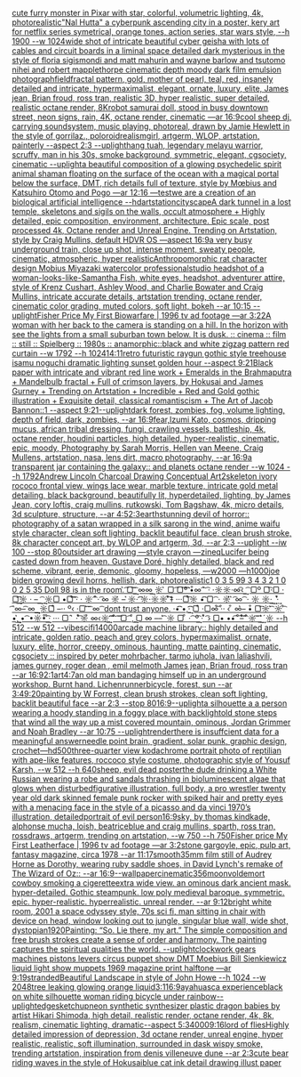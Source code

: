 [cute furry monster in Pixar with star, colorful, volumetric lighting, 4k, photorealistic](https://www.ebank.nz/aiartgenerator?category=cute%2520furry%2520monster%2520in%2520Pixar%2520with%2520star%2C%2520colorful%2C%2520volumetric%2520lighting%2C%25204k%2C%2520photorealistic)["Nal Hutta" a cyberpunk ascending city in a poster, kery art for netflix series symetrical, orange tones, action series, star wars style, --h 1900 --w 1024](https://www.ebank.nz/aiartgenerator?category=%22Nal%2520Hutta%22%2520a%2520cyberpunk%2520ascending%2520city%2520in%2520a%2520poster%2C%2520kery%2520art%2520for%2520netflix%2520series%2520symetrical%2C%2520orange%2520tones%2C%2520action%2520series%2C%2520star%2520wars%2520style%2C%2520--h%25201900%2520--w%25201024)[wide shot of intricate beautiful cyber geisha with lots of cables and circuit boards in a liminal space detailed dark mysterious in the style of floria sigismondi and matt mahurin and wayne barlow and tsutomo nihei and robert mapplethorpe cinematic depth moody dark film emulsion photograph](https://www.ebank.nz/aiartgenerator?category=wide%2520shot%2520of%2520intricate%2520beautiful%2520cyber%2520geisha%2520with%2520lots%2520of%2520cables%2520and%2520circuit%2520boards%2520in%2520a%2520liminal%2520space%2520detailed%2520dark%2520mysterious%2520in%2520the%2520style%2520of%2520floria%2520sigismondi%2520and%2520matt%2520mahurin%2520and%2520wayne%2520barlow%2520and%2520tsutomo%2520nihei%2520and%2520robert%2520mapplethorpe%2520cinematic%2520depth%2520moody%2520dark%2520film%2520emulsion%2520photograph)[field](https://www.ebank.nz/aiartgenerator?category=field)[fractal pattern, gold, mother of pearl, teal, red, insanely detailed and intricate, hypermaximalist, elegant, ornate, luxury, elite, James jean, Brian froud, ross tran, realistic 3D, hyper realistic, super detailed, realistic octane render, 8K](https://www.ebank.nz/aiartgenerator?category=fractal%2520pattern%2C%2520gold%2C%2520mother%2520of%2520pearl%2C%2520teal%2C%2520red%2C%2520insanely%2520detailed%2520and%2520intricate%2C%2520hypermaximalist%2C%2520elegant%2C%2520ornate%2C%2520luxury%2C%2520elite%2C%2520James%2520jean%2C%2520Brian%2520froud%2C%2520ross%2520tran%2C%2520realistic%25203D%2C%2520hyper%2520realistic%2C%2520super%2520detailed%2C%2520realistic%2520octane%2520render%2C%25208K)[robot samurai doll, stood in busy downtown street, neon signs, rain, 4K, octane render, cinematic —ar 16:9](https://www.ebank.nz/aiartgenerator?category=robot%2520samurai%2520doll%2C%2520stood%2520in%2520busy%2520downtown%2520street%2C%2520neon%2520signs%2C%2520rain%2C%25204K%2C%2520octane%2520render%2C%2520cinematic%2520%E2%80%94ar%252016%3A9)[cool  sheep dj, carrying soundsystem, music playing, photoreal, drawn by Jamie Hewlett in the style of gorrilaz., poloroid](https://www.ebank.nz/aiartgenerator?category=cool%2520%2520sheep%2520dj%2C%2520carrying%2520soundsystem%2C%2520music%2520playing%2C%2520photoreal%2C%2520drawn%2520by%2520Jamie%2520Hewlett%2520in%2520the%2520style%2520of%2520gorrilaz.%2C%2520poloroid)[realism](https://www.ebank.nz/aiartgenerator?category=realism)[girl, artgerm, WLOP, artstation, painterly --aspect 2:3 --uplight](https://www.ebank.nz/aiartgenerator?category=girl%2C%2520artgerm%2C%2520WLOP%2C%2520artstation%2C%2520painterly%2520--aspect%25202%3A3%2520--uplight)[hang tuah, legendary melayu warrior, scruffy, man in his 30s, smoke background, symmetric, elegant, cgsociety, cinematic --uplight](https://www.ebank.nz/aiartgenerator?category=hang%2520tuah%2C%2520legendary%2520melayu%2520warrior%2C%2520scruffy%2C%2520man%2520in%2520his%252030s%2C%2520smoke%2520background%2C%2520symmetric%2C%2520elegant%2C%2520cgsociety%2C%2520cinematic%2520--uplight)[a beautiful composition of a glowing psychedelic spirit animal shaman floating on the surface of the ocean with a magical portal below the surface, DMT,  rich details full of texture, style by Mœbius and Katsuhiro Otomo and Pogo —ar 12:16 —test](https://www.ebank.nz/aiartgenerator?category=a%2520beautiful%2520composition%2520of%2520a%2520glowing%2520psychedelic%2520spirit%2520animal%2520shaman%2520floating%2520on%2520the%2520surface%2520of%2520the%2520ocean%2520with%2520a%2520magical%2520portal%2520below%2520the%2520surface%2C%2520DMT%2C%2520%2520rich%2520details%2520full%2520of%2520texture%2C%2520style%2520by%2520M%C5%93bius%2520and%2520Katsuhiro%2520Otomo%2520and%2520Pogo%2520%E2%80%94ar%252012%3A16%2520%E2%80%94test)[we are a creation of an biological artificial intelligence --hd](https://www.ebank.nz/aiartgenerator?category=we%2520are%2520a%2520creation%2520of%2520an%2520biological%2520artificial%2520intelligence%2520--hd)[artstation](https://www.ebank.nz/aiartgenerator?category=artstation)[cityscape](https://www.ebank.nz/aiartgenerator?category=cityscape)[A dark tunnel in a lost temple, skeletons and sigils on the walls, occult atmosphere + Highly detailed, epic composition, environment, architecture. Epic scale, post processed 4k, Octane render and Unreal Engine. Trending on Artstation, style by Craig Mullins, default HD](https://www.ebank.nz/aiartgenerator?category=A%2520dark%2520tunnel%2520in%2520a%2520lost%2520temple%2C%2520skeletons%2520and%2520sigils%2520on%2520the%2520walls%2C%2520occult%2520atmosphere%2520%2B%2520Highly%2520detailed%2C%2520epic%2520composition%2C%2520environment%2C%2520architecture.%2520Epic%2520scale%2C%2520post%2520processed%25204k%2C%2520Octane%2520render%2520and%2520Unreal%2520Engine.%2520Trending%2520on%2520Artstation%2C%2520style%2520by%2520Craig%2520Mullins%2C%2520default%2520HD)[VR OS —aspect 16:9](https://www.ebank.nz/aiartgenerator?category=VR%2520OS%2520%E2%80%94aspect%252016%3A9)[a very busy underground train, close up shot, intense moment, sweaty people, cinematic, atmospheric, hyper realistic](https://www.ebank.nz/aiartgenerator?category=a%2520very%2520busy%2520underground%2520train%2C%2520close%2520up%2520shot%2C%2520intense%2520moment%2C%2520sweaty%2520people%2C%2520cinematic%2C%2520atmospheric%2C%2520hyper%2520realistic)[Anthropomorphic rat character design Mobius Miyazaki watercolor professional](https://www.ebank.nz/aiartgenerator?category=Anthropomorphic%2520rat%2520character%2520design%2520Mobius%2520Miyazaki%2520watercolor%2520professional)[studio headshot of a woman-looks-like-Samantha Fish, white eyes, headshot, adventurer attire, style of Krenz Cushart, Ashley Wood, and Charlie Bowater and Craig Mullins, intricate accurate details, artstation trending, octane render, cinematic color grading, muted colors, soft light, bokeh --ar 10:15 --uplight](https://www.ebank.nz/aiartgenerator?category=studio%2520headshot%2520of%2520a%2520woman-looks-like-Samantha%2520Fish%2C%2520white%2520eyes%2C%2520headshot%2C%2520adventurer%2520attire%2C%2520style%2520of%2520Krenz%2520Cushart%2C%2520Ashley%2520Wood%2C%2520and%2520Charlie%2520Bowater%2520and%2520Craig%2520Mullins%2C%2520intricate%2520accurate%2520details%2C%2520artstation%2520trending%2C%2520octane%2520render%2C%2520cinematic%2520color%2520grading%2C%2520muted%2520colors%2C%2520soft%2520light%2C%2520bokeh%2520--ar%252010%3A15%2520--uplight)[Fisher Price My First Biowarfare | 1996 tv ad footage —ar 3:2](https://www.ebank.nz/aiartgenerator?category=Fisher%2520Price%2520My%2520First%2520Biowarfare%2520%7C%25201996%2520tv%2520ad%2520footage%2520%E2%80%94ar%25203%3A2)[2](https://www.ebank.nz/aiartgenerator?category=2)[A woman with her back to the camera is standing on a hill. In the horizon with see the lights from a small suburban town below. It is dusk. :: cinema :: film :: still :: Spielberg :: 1980s :: anamorphic::](https://www.ebank.nz/aiartgenerator?category=A%2520woman%2520with%2520her%2520back%2520to%2520the%2520camera%2520is%2520standing%2520on%2520a%2520hill.%2520In%2520the%2520horizon%2520with%2520see%2520the%2520lights%2520from%2520a%2520small%2520suburban%2520town%2520below.%2520It%2520is%2520dusk.%2520%3A%3A%2520cinema%2520%3A%3A%2520film%2520%3A%3A%2520still%2520%3A%3A%2520Spielberg%2520%3A%3A%25201980s%2520%3A%3A%2520anamorphic%3A%3A)[black and white zigzag pattern red curtain --w 1792 --h 1024](https://www.ebank.nz/aiartgenerator?category=black%2520and%2520white%2520zigzag%2520pattern%2520red%2520curtain%2520--w%25201792%2520--h%25201024)[14:11](https://www.ebank.nz/aiartgenerator?category=14%3A11)[retro futuristic raygun gothic style treehouse isamu noguchi dramatic lighting sunset golden hour --aspect 9:21](https://www.ebank.nz/aiartgenerator?category=retro%2520futuristic%2520raygun%2520gothic%2520style%2520treehouse%2520isamu%2520noguchi%2520dramatic%2520lighting%2520sunset%2520golden%2520hour%2520--aspect%25209%3A21)[Black paper with intricate and vibrant red line work + Emeralds in the Brahmaputra + Mandelbulb fractal + Full of crimson layers, by Hokusai and James Gurney + Trending on Artstation + Incredible + Red and Gold gothic illustration + Exquisite detail, classical romantiscism + The Art of Jacob Bannon::1 --aspect 9:21](https://www.ebank.nz/aiartgenerator?category=Black%2520paper%2520with%2520intricate%2520and%2520vibrant%2520red%2520line%2520work%2520%2B%2520Emeralds%2520in%2520the%2520Brahmaputra%2520%2B%2520Mandelbulb%2520fractal%2520%2B%2520Full%2520of%2520crimson%2520layers%2C%2520by%2520Hokusai%2520and%2520James%2520Gurney%2520%2B%2520Trending%2520on%2520Artstation%2520%2B%2520Incredible%2520%2B%2520Red%2520and%2520Gold%2520gothic%2520illustration%2520%2B%2520Exquisite%2520detail%2C%2520classical%2520romantiscism%2520%2B%2520The%2520Art%2520of%2520Jacob%2520Bannon%3A%3A1%2520--aspect%25209%3A21)[--uplight](https://www.ebank.nz/aiartgenerator?category=--uplight)[dark forest, zombies, fog, volume lighting, depth of field, dark, zombies,  --ar 16:9](https://www.ebank.nz/aiartgenerator?category=dark%2520forest%2C%2520zombies%2C%2520fog%2C%2520volume%2520lighting%2C%2520depth%2520of%2520field%2C%2520dark%2C%2520zombies%2C%2520%2520--ar%252016%3A9)[fear,](https://www.ebank.nz/aiartgenerator?category=fear%2C)[Izumi Kato, cosmos, dripping mucus, african tribal dressing, fungi, crawling vessels, battleship, 4k, octane render, houdini particles, high detailed, hyper-realistic, cinematic, epic, moody, Photography by Sarah Morris, Hellen van Meene, Craig Mullens, artstation, nasa, lens dirt, macro photography, --ar 16:9](https://www.ebank.nz/aiartgenerator?category=Izumi%2520Kato%2C%2520cosmos%2C%2520dripping%2520mucus%2C%2520african%2520tribal%2520dressing%2C%2520fungi%2C%2520crawling%2520vessels%2C%2520battleship%2C%25204k%2C%2520octane%2520render%2C%2520houdini%2520particles%2C%2520high%2520detailed%2C%2520hyper-realistic%2C%2520cinematic%2C%2520epic%2C%2520moody%2C%2520Photography%2520by%2520Sarah%2520Morris%2C%2520Hellen%2520van%2520Meene%2C%2520Craig%2520Mullens%2C%2520artstation%2C%2520nasa%2C%2520lens%2520dirt%2C%2520macro%2520photography%2C%2520--ar%252016%3A9)[a transparent jar containing the galaxy:: and planets octane render --w 1024 --h 1792](https://www.ebank.nz/aiartgenerator?category=a%2520transparent%2520jar%2520containing%2520the%2520galaxy%3A%3A%2520and%2520planets%2520octane%2520render%2520--w%25201024%2520--h%25201792)[Andrew Lincoln Charcoal Drawing Conceptual Art](https://www.ebank.nz/aiartgenerator?category=Andrew%2520Lincoln%2520Charcoal%2520Drawing%2520Conceptual%2520Art)[2](https://www.ebank.nz/aiartgenerator?category=2)[skeleton ivory rococo frontal view, wings lace wear, marble texture, intricate gold metal detailing, black background, beautifully lit, hyperdetailed, lighting, by James Jean, cory loftis, craig mullins, rutkowski, Tom Bagshaw, 4k, micro details, 3d sculpture, structure, --ar 4:5](https://www.ebank.nz/aiartgenerator?category=skeleton%2520ivory%2520rococo%2520frontal%2520view%2C%2520wings%2520lace%2520wear%2C%2520marble%2520texture%2C%2520intricate%2520gold%2520metal%2520detailing%2C%2520black%2520background%2C%2520beautifully%2520lit%2C%2520hyperdetailed%2C%2520lighting%2C%2520by%2520James%2520Jean%2C%2520cory%2520loftis%2C%2520craig%2520mullins%2C%2520rutkowski%2C%2520Tom%2520Bagshaw%2C%25204k%2C%2520micro%2520details%2C%25203d%2520sculpture%2C%2520structure%2C%2520--ar%25204%3A5)[2:3](https://www.ebank.nz/aiartgenerator?category=2%3A3)[earth](https://www.ebank.nz/aiartgenerator?category=earth)[stunning devil of horror:: photography of a satan wrapped in a silk sarong in the wind, anime waifu style character, clean soft lighting, backlit beautiful face, clean brush stroke, 8k character concept art, by WLOP and artgerm, 3d, --ar 2:3 --uplight --iw 100 --stop 80](https://www.ebank.nz/aiartgenerator?category=stunning%2520devil%2520of%2520horror%3A%3A%2520photography%2520of%2520a%2520satan%2520wrapped%2520in%2520a%2520silk%2520sarong%2520in%2520the%2520wind%2C%2520anime%2520waifu%2520style%2520character%2C%2520clean%2520soft%2520lighting%2C%2520backlit%2520beautiful%2520face%2C%2520clean%2520brush%2520stroke%2C%25208k%2520character%2520concept%2520art%2C%2520by%2520WLOP%2520and%2520artgerm%2C%25203d%2C%2520--ar%25202%3A3%2520--uplight%2520--iw%2520100%2520--stop%252080)[outsider art drawing —style crayon —zineq](https://www.ebank.nz/aiartgenerator?category=outsider%2520art%2520drawing%2520%E2%80%94style%2520crayon%2520%E2%80%94zineq)[Lucifer being casted down from heaven, Gustave Doré, highly detailed, black and red scheme, vibrant, eerie, demonic, gloomy, hopeless, —w2000 —h1000](https://www.ebank.nz/aiartgenerator?category=Lucifer%2520being%2520casted%2520down%2520from%2520heaven%2C%2520Gustave%2520Dor%C3%A9%2C%2520highly%2520detailed%2C%2520black%2520and%2520red%2520scheme%2C%2520vibrant%2C%2520eerie%2C%2520demonic%2C%2520gloomy%2C%2520hopeless%2C%2520%E2%80%94w2000%2520%E2%80%94h1000)[joe biden growing devil horns, hellish, dark, photorealistic](https://www.ebank.nz/aiartgenerator?category=joe%2520biden%2520growing%2520devil%2520horns%2C%2520hellish%2C%2520dark%2C%2520photorealistic)[1 0 3 5 99 3 4 3 2 1 0 0 2 5 35 Doll 98 is in the room.͛ ͡▢͡ ͢͡ ∞∞͢ ☼ ͛ ▢ ͡▢͡º͡͡͡ •͒∞ ͡ ͛͛ ͡· ·☼☼·∞͡‹ ͢ ͡ ▢º ▢͡·▢ · ▢͢͡͡☼ · – ͢ ͡ ͢☼▢ •▢͒͡͡ ͡· · ☼ ͡ ͒· ͡∞ ☼͛ – ͛☼· ͡͡☼·☼☼ ͛͒͡‡ ···▢͒͡☼ •͡͡ ▢ ͡ · ☼͛͛ ͛ ͡∞ ͡ · ☼ ☼·͢ ͢ ·͛͒͢ ͡´∞–͡ ∞ ͢͢ ☼▢͒ –·· º‹ ·▢ ͛͡ ͡ ∞ ͡ dont trust anyone. ·•͡͡ •‚·͢͡͡ ▢͒ ·▢∞͒͡ ·͒· ‹ ͒ ∞͛– •͒ ▢͡☼ ͛͡ ☼ ͒͡ •‚͛͢͢ • ͡ •☼•͒ ͒͢͡· ··· ▢´ ͛ · ͒͛͡☼͒ ∞‹☼͢ ͡͡͡ ͡ ͒ ͡ ͡▢ ͡ ‚͒ ͢▢ ∞ –– ͛͡ ☼ ▢ ͒ · ͡ º͢͡ · ͛͒ ͡› ▢• ••͡´ ͒͡–͒͛͡ ͡ ͒☼͡ ͡ ͢ ͛͛͢´☼ --h 512 --w 512 --vibe](https://www.ebank.nz/aiartgenerator?category=1%25200%25203%25205%252099%25203%25204%25203%25202%25201%25200%25200%25202%25205%252035%2520Doll%252098%2520is%2520in%2520the%2520room.%CD%9B%2520%CD%A1%E2%96%A2%CD%A1%2520%CD%A1%CD%A2%2520%E2%88%9E%E2%88%9E%CD%A2%2520%E2%98%BC%2520%CD%9B%2520%E2%96%A2%2520%CD%A1%E2%96%A2%CD%A1%C2%BA%CD%A1%CD%A1%CD%A1%2520%E2%80%A2%CD%92%E2%88%9E%2520%CD%A1%2520%CD%9B%CD%9B%2520%CD%A1%C2%B7%2520%C2%B7%E2%98%BC%E2%98%BC%C2%B7%E2%88%9E%CD%A1%E2%80%B9%2520%CD%A2%2520%CD%A1%2520%E2%96%A2%C2%BA%2520%E2%96%A2%CD%A1%C2%B7%E2%96%A2%2520%C2%B7%2520%E2%96%A2%CD%A1%CD%A2%CD%A1%E2%98%BC%2520%C2%B7%2520%E2%80%93%2520%CD%A2%2520%CD%A1%2520%CD%A2%E2%98%BC%E2%96%A2%2520%E2%80%A2%E2%96%A2%CD%A1%CD%92%CD%A1%2520%CD%A1%C2%B7%2520%C2%B7%2520%E2%98%BC%2520%CD%A1%2520%CD%92%C2%B7%2520%CD%A1%E2%88%9E%2520%E2%98%BC%CD%9B%2520%E2%80%93%2520%CD%9B%E2%98%BC%C2%B7%2520%CD%A1%CD%A1%E2%98%BC%C2%B7%E2%98%BC%E2%98%BC%2520%CD%A1%CD%9B%CD%92%E2%80%A1%2520%C2%B7%C2%B7%C2%B7%E2%96%A2%CD%A1%CD%92%E2%98%BC%2520%E2%80%A2%CD%A1%CD%A1%2520%E2%96%A2%2520%CD%A1%2520%C2%B7%2520%E2%98%BC%CD%9B%CD%9B%2520%CD%9B%2520%CD%A1%E2%88%9E%2520%CD%A1%2520%C2%B7%2520%E2%98%BC%2520%E2%98%BC%C2%B7%CD%A2%2520%CD%A2%2520%C2%B7%CD%9B%CD%92%CD%A2%2520%CD%A1%C2%B4%E2%88%9E%E2%80%93%CD%A1%2520%E2%88%9E%2520%CD%A2%CD%A2%2520%E2%98%BC%E2%96%A2%CD%92%2520%E2%80%93%C2%B7%C2%B7%2520%C2%BA%E2%80%B9%2520%C2%B7%E2%96%A2%2520%CD%9B%CD%A1%2520%CD%A1%2520%E2%88%9E%2520%CD%A1%2520dont%2520trust%2520anyone.%2520%C2%B7%E2%80%A2%CD%A1%CD%A1%2520%E2%80%A2%E2%80%9A%C2%B7%CD%A1%CD%A2%CD%A1%2520%E2%96%A2%CD%92%2520%C2%B7%E2%96%A2%E2%88%9E%CD%A1%CD%92%2520%C2%B7%CD%92%C2%B7%2520%E2%80%B9%2520%CD%92%2520%E2%88%9E%CD%9B%E2%80%93%2520%E2%80%A2%CD%92%2520%E2%96%A2%CD%A1%E2%98%BC%2520%CD%A1%CD%9B%2520%E2%98%BC%2520%CD%A1%CD%92%2520%E2%80%A2%E2%80%9A%CD%9B%CD%A2%CD%A2%2520%E2%80%A2%2520%CD%A1%2520%E2%80%A2%E2%98%BC%E2%80%A2%CD%92%2520%CD%92%CD%A2%CD%A1%C2%B7%2520%C2%B7%C2%B7%C2%B7%2520%E2%96%A2%C2%B4%2520%CD%9B%2520%C2%B7%2520%CD%92%CD%9B%CD%A1%E2%98%BC%CD%92%2520%E2%88%9E%E2%80%B9%E2%98%BC%CD%A2%2520%CD%A1%CD%A1%CD%A1%2520%CD%A1%2520%CD%92%2520%CD%A1%2520%CD%A1%E2%96%A2%2520%CD%A1%2520%E2%80%9A%CD%92%2520%CD%A2%E2%96%A2%2520%E2%88%9E%2520%E2%80%93%E2%80%93%2520%CD%A1%CD%9B%2520%E2%98%BC%2520%E2%96%A2%2520%CD%92%2520%C2%B7%2520%CD%A1%2520%C2%BA%CD%A2%CD%A1%2520%C2%B7%2520%CD%9B%CD%92%2520%CD%A1%E2%80%BA%2520%E2%96%A2%E2%80%A2%2520%E2%80%A2%E2%80%A2%CD%A1%C2%B4%2520%CD%92%CD%A1%E2%80%93%CD%92%CD%9B%CD%A1%2520%CD%A1%2520%CD%92%E2%98%BC%CD%A1%2520%CD%A1%2520%CD%A2%2520%CD%A2%CD%9B%CD%9B%C2%B4%E2%98%BC%2520--h%2520512%2520--w%2520512%2520--vibe)[scifi](https://www.ebank.nz/aiartgenerator?category=scifi)[1](https://www.ebank.nz/aiartgenerator?category=1)[4000](https://www.ebank.nz/aiartgenerator?category=4000)[arcade machine library:: highly detailed and intricate, golden ratio, peach and grey colors, hypermaximalist, ornate, luxury, elite, horror, creepy, ominous, haunting, matte painting, cinematic, cgsociety :: inspired by peter mohrbacher, tarmo juhola, ivan laliashvili, james gurney, roger dean , emil melmoth James jean, Brian froud, ross tran --ar 16:9](https://www.ebank.nz/aiartgenerator?category=arcade%2520machine%2520library%3A%3A%2520highly%2520detailed%2520and%2520intricate%2C%2520golden%2520ratio%2C%2520peach%2520and%2520grey%2520colors%2C%2520hypermaximalist%2C%2520ornate%2C%2520luxury%2C%2520elite%2C%2520horror%2C%2520creepy%2C%2520ominous%2C%2520haunting%2C%2520matte%2520painting%2C%2520cinematic%2C%2520cgsociety%2520%3A%3A%2520inspired%2520by%2520peter%2520mohrbacher%2C%2520tarmo%2520juhola%2C%2520ivan%2520laliashvili%2C%2520james%2520gurney%2C%2520roger%2520dean%2520%2C%2520emil%2520melmoth%2520James%2520jean%2C%2520Brian%2520froud%2C%2520ross%2520tran%2520--ar%252016%3A9)[2:1](https://www.ebank.nz/aiartgenerator?category=2%3A1)[art](https://www.ebank.nz/aiartgenerator?category=art)[4:7](https://www.ebank.nz/aiartgenerator?category=4%3A7)[an old man bandaging himself up in an underground workshop. Burnt hand. Lichen](https://www.ebank.nz/aiartgenerator?category=an%2520old%2520man%2520bandaging%2520himself%2520up%2520in%2520an%2520underground%2520workshop.%2520Burnt%2520hand.%2520Lichen)[runner](https://www.ebank.nz/aiartgenerator?category=runner)[bicycle, forest, sun --ar 3:4](https://www.ebank.nz/aiartgenerator?category=bicycle%2C%2520forest%2C%2520sun%2520--ar%25203%3A4)[9:20](https://www.ebank.nz/aiartgenerator?category=9%3A20)[painting by W Forrest, clean brush strokes, clean soft lighting, backlit beautiful face --ar 2:3 --stop 80](https://www.ebank.nz/aiartgenerator?category=painting%2520by%2520W%2520Forrest%2C%2520clean%2520brush%2520strokes%2C%2520clean%2520soft%2520lighting%2C%2520backlit%2520beautiful%2520face%2520--ar%25202%3A3%2520--stop%252080)[16:9](https://www.ebank.nz/aiartgenerator?category=16%3A9)[--uplight](https://www.ebank.nz/aiartgenerator?category=--uplight)[a silhouette a a person wearing a hoody standing in a foggy place with backlight](https://www.ebank.nz/aiartgenerator?category=a%2520silhouette%2520a%2520a%2520person%2520wearing%2520a%2520hoody%2520standing%2520in%2520a%2520foggy%2520place%2520with%2520backlight)[old stone steps that wind all the way up a mist covered mountain, ominous, Jordan Grimmer and Noah Bradley --ar 10:75 --uplight](https://www.ebank.nz/aiartgenerator?category=old%2520stone%2520steps%2520that%2520wind%2520all%2520the%2520way%2520up%2520a%2520mist%2520covered%2520mountain%2C%2520ominous%2C%2520Jordan%2520Grimmer%2520and%2520Noah%2520Bradley%2520--ar%252010%3A75%2520--uplight)[render](https://www.ebank.nz/aiartgenerator?category=render)[there is insuffcient data for a meaningful answer](https://www.ebank.nz/aiartgenerator?category=there%2520is%2520insuffcient%2520data%2520for%2520a%2520meaningful%2520answer)[needle point brain, gradient, solar punk, graphic design, crochet](https://www.ebank.nz/aiartgenerator?category=needle%2520point%2520brain%2C%2520gradient%2C%2520solar%2520punk%2C%2520graphic%2520design%2C%2520crochet)[—hd](https://www.ebank.nz/aiartgenerator?category=%E2%80%94hd)[500](https://www.ebank.nz/aiartgenerator?category=500)[three-quarter view kodachrome portrait photo of reptilian with ape-like features, roccoco style costume, photographic style of Yousuf Karsh, --w 512 --h 640](https://www.ebank.nz/aiartgenerator?category=three-quarter%2520view%2520kodachrome%2520portrait%2520photo%2520of%2520reptilian%2520with%2520ape-like%2520features%2C%2520roccoco%2520style%2520costume%2C%2520photographic%2520style%2520of%2520Yousuf%2520Karsh%2C%2520--w%2520512%2520--h%2520640)[sheep, evil dead poster](https://www.ebank.nz/aiartgenerator?category=sheep%2C%2520evil%2520dead%2520poster)[the dude drinking a White Russian wearing a robe and sandals thrashing in bioluminescent algae that glows when disturbed](https://www.ebank.nz/aiartgenerator?category=the%2520dude%2520drinking%2520a%2520White%2520Russian%2520wearing%2520a%2520robe%2520and%2520sandals%2520thrashing%2520in%2520bioluminescent%2520algae%2520that%2520glows%2520when%2520disturbed)[figurative illustration, full body, a pro wrestler twenty year old dark skinned female punk rocker with spiked hair and pretty eyes with a menacing face in the style of a picasso and da vinci 1970’s illustration, detailed](https://www.ebank.nz/aiartgenerator?category=figurative%2520illustration%2C%2520full%2520body%2C%2520a%2520pro%2520wrestler%2520twenty%2520year%2520old%2520dark%2520skinned%2520female%2520punk%2520rocker%2520with%2520spiked%2520hair%2520and%2520pretty%2520eyes%2520with%2520a%2520menacing%2520face%2520in%2520the%2520style%2520of%2520a%2520picasso%2520and%2520da%2520vinci%25201970%E2%80%99s%2520illustration%2C%2520detailed)[portrait of evil person](https://www.ebank.nz/aiartgenerator?category=portrait%2520of%2520evil%2520person)[16:9](https://www.ebank.nz/aiartgenerator?category=16%3A9)[sky, by thomas kindkade, alphonse mucha, loish, beatriceblue and craig mullins, sparth, ross tran, rossdraws, artgerm, trending on artstation, --w 750 --h 750](https://www.ebank.nz/aiartgenerator?category=sky%2C%2520by%2520thomas%2520kindkade%2C%2520alphonse%2520mucha%2C%2520loish%2C%2520beatriceblue%2520and%2520craig%2520mullins%2C%2520sparth%2C%2520ross%2520tran%2C%2520rossdraws%2C%2520artgerm%2C%2520trending%2520on%2520artstation%2C%2520--w%2520750%2520--h%2520750)[Fisher price My First Leatherface | 1996 tv ad footage —ar 3:2](https://www.ebank.nz/aiartgenerator?category=Fisher%2520price%2520My%2520First%2520Leatherface%2520%7C%25201996%2520tv%2520ad%2520footage%2520%E2%80%94ar%25203%3A2)[stone gargoyle, epic, pulp art, fantasy magazine, circa 1978 --ar 11:17](https://www.ebank.nz/aiartgenerator?category=stone%2520gargoyle%2C%2520epic%2C%2520pulp%2520art%2C%2520fantasy%2520magazine%2C%2520circa%25201978%2520--ar%252011%3A17)[smooth](https://www.ebank.nz/aiartgenerator?category=smooth)[35mm film still of Audrey Horne as Dorothy, wearing ruby saddle shoes, in David Lynch's remake of The Wizard of Oz:: --ar 16:9](https://www.ebank.nz/aiartgenerator?category=35mm%2520film%2520still%2520of%2520Audrey%2520Horne%2520as%2520Dorothy%2C%2520wearing%2520ruby%2520saddle%2520shoes%2C%2520in%2520David%2520Lynch%27s%2520remake%2520of%2520The%2520Wizard%2520of%2520Oz%3A%3A%2520--ar%252016%3A9)[--wallpaper](https://www.ebank.nz/aiartgenerator?category=--wallpaper)[cinematic](https://www.ebank.nz/aiartgenerator?category=cinematic)[356](https://www.ebank.nz/aiartgenerator?category=356)[moon](https://www.ebank.nz/aiartgenerator?category=moon)[voldemort cowboy smoking a cigerette](https://www.ebank.nz/aiartgenerator?category=voldemort%2520cowboy%2520smoking%2520a%2520cigerette)[extra wide view. an ominous dark ancient mask. hyper-detailed. Gothic steampunk. low poly medieval baroque. symmetric. epic. hyper-realistic. hyperrealistic. unreal render. --ar 9:12](https://www.ebank.nz/aiartgenerator?category=extra%2520wide%2520view.%2520an%2520ominous%2520dark%2520ancient%2520mask.%2520hyper-detailed.%2520Gothic%2520steampunk.%2520low%2520poly%2520medieval%2520baroque.%2520symmetric.%2520epic.%2520hyper-realistic.%2520hyperrealistic.%2520unreal%2520render.%2520--ar%25209%3A12)[bright white room, 2001 a space odyssey style, 70s sci fi, man sitting in chair with device on head, window looking out to jungle, singular blue wall, wide shot, dystopian](https://www.ebank.nz/aiartgenerator?category=bright%2520white%2520room%2C%25202001%2520a%2520space%2520odyssey%2520style%2C%252070s%2520sci%2520fi%2C%2520man%2520sitting%2520in%2520chair%2520with%2520device%2520on%2520head%2C%2520window%2520looking%2520out%2520to%2520jungle%2C%2520singular%2520blue%2520wall%2C%2520wide%2520shot%2C%2520dystopian)[1920](https://www.ebank.nz/aiartgenerator?category=1920)[Painting:  “So. Lie there, my art.”  The simple composition and free brush strokes create a sense of order and harmony. The painting captures the spiritual qualities the world. --uplight](https://www.ebank.nz/aiartgenerator?category=Painting%3A%2520%2520%E2%80%9CSo.%2520Lie%2520there%2C%2520my%2520art.%E2%80%9D%2520%2520The%2520simple%2520composition%2520and%2520free%2520brush%2520strokes%2520create%2520a%2520sense%2520of%2520order%2520and%2520harmony.%2520The%2520painting%2520captures%2520the%2520spiritual%2520qualities%2520the%2520world.%2520--uplight)[clockwork gears machines pistons levers circus puppet show DMT  Moebius Bill Sienkiewicz liquid light show muppets 1969 magazine print halftone —ar 9:19](https://www.ebank.nz/aiartgenerator?category=clockwork%2520gears%2520machines%2520pistons%2520levers%2520circus%2520puppet%2520show%2520DMT%2520%2520Moebius%2520Bill%2520Sienkiewicz%2520liquid%2520light%2520show%2520muppets%25201969%2520magazine%2520print%2520halftone%2520%E2%80%94ar%25209%3A19)[stranded](https://www.ebank.nz/aiartgenerator?category=stranded)[Beautiful Landscape in style of John Howe --h 1024 --w 2048](https://www.ebank.nz/aiartgenerator?category=Beautiful%2520Landscape%2520in%2520style%2520of%2520John%2520Howe%2520--h%25201024%2520--w%25202048)[tree leaking glowing orange liquid](https://www.ebank.nz/aiartgenerator?category=tree%2520leaking%2520glowing%2520orange%2520liquid)[3:1](https://www.ebank.nz/aiartgenerator?category=3%3A1)[16:9](https://www.ebank.nz/aiartgenerator?category=16%3A9)[ayahuasca experience](https://www.ebank.nz/aiartgenerator?category=ayahuasca%2520experience)[black on white silhouette woman riding bicycle under rainbow](https://www.ebank.nz/aiartgenerator?category=black%2520on%2520white%2520silhouette%2520woman%2520riding%2520bicycle%2520under%2520rainbow)[--uplight](https://www.ebank.nz/aiartgenerator?category=--uplight)[edges](https://www.ebank.nz/aiartgenerator?category=edges)[ketchup](https://www.ebank.nz/aiartgenerator?category=ketchup)[neon synthetic synthesizer plastic dragon babies by artist Hikari Shimoda, high detail, realistic render, octane render, 4k, 8k, realism, cinematic lighting, dramatic--aspect 5:3](https://www.ebank.nz/aiartgenerator?category=neon%2520synthetic%2520synthesizer%2520plastic%2520dragon%2520babies%2520by%2520artist%2520Hikari%2520Shimoda%2C%2520high%2520detail%2C%2520realistic%2520render%2C%2520octane%2520render%2C%25204k%2C%25208k%2C%2520realism%2C%2520cinematic%2520lighting%2C%2520dramatic--aspect%25205%3A3)[4000](https://www.ebank.nz/aiartgenerator?category=4000)[9:16](https://www.ebank.nz/aiartgenerator?category=9%3A16)[lord of flies](https://www.ebank.nz/aiartgenerator?category=lord%2520of%2520flies)[Highly detailed impression of depression, 3d octane render, unreal engine, hyper realistic, realistic, soft illumination, surrounded in dask wispy smoke, trending artstation, inspiration from denis villeneuve dune --ar 2:3](https://www.ebank.nz/aiartgenerator?category=Highly%2520detailed%2520impression%2520of%2520depression%2C%25203d%2520octane%2520render%2C%2520unreal%2520engine%2C%2520hyper%2520realistic%2C%2520realistic%2C%2520soft%2520illumination%2C%2520surrounded%2520in%2520dask%2520wispy%2520smoke%2C%2520trending%2520artstation%2C%2520inspiration%2520from%2520denis%2520villeneuve%2520dune%2520--ar%25202%3A3)[cute bear riding waves  in the style of Hokusai](https://www.ebank.nz/aiartgenerator?category=cute%2520bear%2520riding%2520waves%2520%2520in%2520the%2520style%2520of%2520Hokusai)[blue cat ink detail drawing illust paper](https://www.ebank.nz/aiartgenerator?category=blue%2520cat%2520ink%2520detail%2520drawing%2520illust%2520paper)